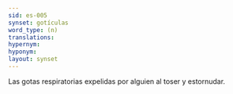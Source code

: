 ```yaml
---
sid: es-005
synset: gotículas
word_type: (n)
translations: 
hypernym: 
hyponym: 
layout: synset
---
```

Las gotas respiratorias expelidas por alguien al toser y estornudar.